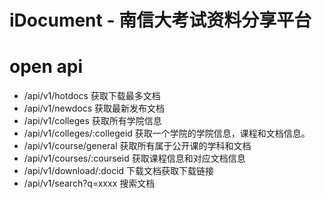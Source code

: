 iDocument - 南信大考试资料分享平台
==============================

# open api

* /api/v1/hotdocs 获取下载最多文档
* /api/v1/newdocs 获取最新发布文档
* /api/v1/colleges 获取所有学院信息
* /api/v1/colleges/:collegeid 获取一个学院的学院信息，课程和文档信息。
* /api/v1/course/general 获取所有属于公开课的学科和文档
* /api/v1/courses/:courseid 获取课程信息和对应文档信息
* /api/v1/download/:docid 下载文档获取下载链接
* /api/v1/search?q=xxxx 搜索文档
